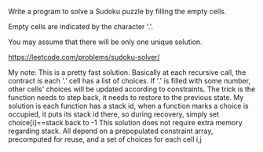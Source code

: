 Write a program to solve a Sudoku puzzle by filling the empty cells.

Empty cells are indicated by the character '.'.

You may assume that there will be only one unique solution.

https://leetcode.com/problems/sudoku-solver/

My note: This is a pretty fast solution.
Basically at each recursive call, the contract is each '.' cell has a list of choices.
If '.' is filled with some number, other cells' choices will be updated according to constraints.
The trick is the function needs to step back, it needs to restore to the previous state. My solution is each function has a stack id, when a function marks
a choice is occupied, it puts its stack id there, so during recovery, simply set choice[i]==stack back to -1
This solution does not require extra memory regarding stack. All depend on a prepopulated constraint array, precomputed for reuse, and a set of choices for each cell i,j
